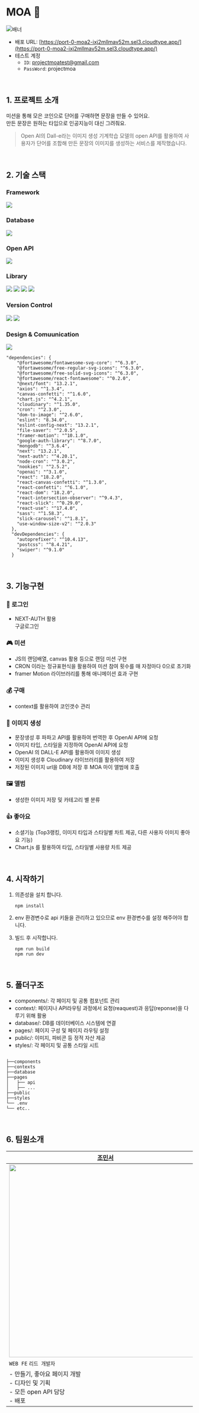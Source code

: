 # MOA 🎨

![배너](https://github.com/Green-Team-D/MOA/assets/112158792/997047da-b46c-4f19-94a1-e22bc31c8b3e)

- 배포 URL: [https://port-0-moa2-ixj2mllmav52m.sel3.cloudtype.app/](https://port-0-moa2-ixj2mllmav52m.sel3.cloudtype.app/)
- 테스트 계정
  - `ID`: projectmoatest@gmail.com
  - `PassWord`: projectmoa

<br/>

## 1. 프로젝트 소개

미션을 통해 모은 코인으로 단어를 구매하면 문장을 만들 수 있어요. <br />
만든 문장은 원하는 타입으로 인공지능이 대신 그려줘요. 

> Open AI의 Dall-e라는 이미지 생성 기계학습 모델의 open API를 활용하여 사용자가 단어를 조합해 만든 문장의 이미지를 생성하는 서비스를 제작했습니다. 
<br/>

## 2. 기술 스택
### Framework
<img src="https://img.shields.io/badge/next.js-000000?style=for-the-badge&logo=nextdotjs&logoColor=white">

### Database
 <img src="https://img.shields.io/badge/mongoDB-47A248?style=for-the-badge&logo=MongoDB&logoColor=white">

### Open API
 <img src="https://img.shields.io/badge/OpenAI-412991?style=for-the-badge&logo=openai&logoColor=white">

### Library
<div diplay="inline-block" >
  <img src="https://img.shields.io/badge/Axios-5A29E4?style=for-the-badge&logo=axios&logoColor=white">
  <img src="https://img.shields.io/badge/Chart.js-13324B?style=for-the-badge&logo=chartdotjs&logoColor=white">
  <img src="https://img.shields.io/badge/Swiper-6332F6?style=for-the-badge&logo=swiper&logoColor=white">
  <img src="https://img.shields.io/badge/Sass-CC6699?style=for-the-badge&logo=sass&logoColor=white">
</div>

### Version Control 
<div diplay="inline-block" >
  <img src="https://img.shields.io/badge/Git-F05032?style=for-the-badge&logo=git&logoColor=white">
  <img src="https://img.shields.io/badge/GitHub-181717?style=for-the-badge&logo=github&logoColor=white">
</div>

### Design & Comuunication
<img src="https://img.shields.io/badge/Figma-F24E1E?style=for-the-badge&logo=figma&logoColor=white">

```
"dependencies": {
    "@fortawesome/fontawesome-svg-core": "^6.3.0",
    "@fortawesome/free-regular-svg-icons": "^6.3.0",
    "@fortawesome/free-solid-svg-icons": "^6.3.0",
    "@fortawesome/react-fontawesome": "^0.2.0",
    "@next/font": "13.2.1",
    "axios": "^1.3.4",
    "canvas-confetti": "^1.6.0",
    "chart.js": "^4.2.1",
    "cloudinary": "^1.35.0",
    "cron": "^2.3.0",
    "dom-to-image": "^2.6.0",
    "eslint": "8.34.0",
    "eslint-config-next": "13.2.1",
    "file-saver": "^2.0.5",
    "framer-motion": "^10.1.0",
    "google-auth-library": "^8.7.0",
    "mongodb": "^3.6.4",
    "next": "13.2.1",
    "next-auth": "^4.20.1",
    "node-cron": "^3.0.2",
    "nookies": "^2.5.2",
    "openai": "^3.1.0",
    "react": "18.2.0",
    "react-canvas-confetti": "^1.3.0",
    "react-confetti": "^6.1.0",
    "react-dom": "18.2.0",
    "react-intersection-observer": "^9.4.3",
    "react-slick": "^0.29.0",
    "react-use": "^17.4.0",
    "sass": "^1.58.3",
    "slick-carousel": "^1.8.1",
    "use-window-size-v2": "^2.0.3"
  },
  "devDependencies": {
    "autoprefixer": "^10.4.13",
    "postcss": "^8.4.21",
    "swiper": "^9.1.0"
  }
```
<br/>

## 3. 기능구현
### 🔐 로그인 
- NEXT-AUTH 활용 <br/>
  구글로그인

### 🎮 미션
- JS의 랜덤배열, canvas 활용 등으로 랜덤 미션 구현
- CRON 이라는 정규표현식을 활용하여 미션 참여 횟수를 매 자정마다 0으로 초기화
- framer Motion 라이브러리를 통해 애니메이션 효과 구현

### 💰 구매
- context를 활용하여 코인갯수 관리
  
### 🎨 이미지 생성
- 문장생성 후 파파고 API를 활용하여 번역한 후 OpenAI API에 요청
- 이미지 타입, 스타일을 지정하여 OpenAI API에 요청
- OpenAI 의 DALL-E API를 활용하여 이미지 생성
- 이미지 생성후 Cloudinary 라이브러리를 활용하여 저장
- 저장된 이미지 url을 DB에 저장 후 MOA 마이 앨범에 호출

### 🖼 앨범
- 생성한 이미지 저장 및 카테고리 별 분류

### 👍 좋아요 
- 소셜기능 (Top3랭킹, 이미지 타입과 스타일별 차트 제공, 다른 사용자 이미지 좋아요 기능)
- Chart.js 를 활용하여 타입, 스타일별 사용량 차트 제공
<br/>

## 4. 시작하기
1. 의존성을 설치 합니다.
   
   ```
   npm install
   ```
   
2. env 환경변수로 api 키들을 관리하고 있으므로 env 환경변수를 설정 해주어야 합니다. 

3. 빌드 후 시작합니다.

   ```
   npm run build
   npm run dev
   ```

<br/>

## 5. 폴더구조
- components/: 각 페이지 및 공통 컴포넌트 관리
- context/: 페이지나 API라우팅 과정에서 요청(reaquest)과 응답(reponse)을 다루기 위해 활용
- database/: DB를 데이터베이스 시스템에 연결
- pages/: 페이지 구성 및 페이지 라우팅 설정
- public/: 이미지, 파비콘 등 정적 자산 제공
- styles/: 각 페이지 및 공통 스타일 시트

 ```

├──components
├──contexts
├──database
├──pages
│   ├── api
│   ├── ...
├──public
├──styles
└── .env
└── etc..

 ```
<br/>

## 6. 팀원소개

|    [조민서](https://github.com/ZziBooOooo)  | [김형재](https://github.com/wo3214) | [김서연](https://github.com/seonrize)  |
|-------------------------------------------|-------------------------------------|------------------------------------------|
|<img width="520" src="https://avatars.githubusercontent.com/u/107842817?v=4">|<img width="520" src="https://avatars.githubusercontent.com/u/118143199?v=4">|<img width="520" src="https://avatars.githubusercontent.com/u/112158792?v=4"> |
|           `WEB FE` `리드 개발자`           |            `WEB FE`                 |               `WEB FE`                   |
| - 만들기, 좋아요 페이지 개발<br/> - 디자인 및 기획 <br/> - 모든 open API 담당<br/> - 배포 | - 구매하기, 앨범 페이지 개발<br/> - 로그인 구현<br/> 코인 수 관리| - 메인페이지, 미션 페이지 개발<br/> - 디자인<br/>- 미션횟수 데이터 관리|

